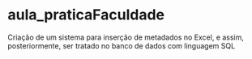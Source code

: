 # aula_praticaFaculdade
Criação de um sistema para inserção de metadados no Excel,  e assim, posteriormente, ser tratado no banco de dados com linguagem SQL
